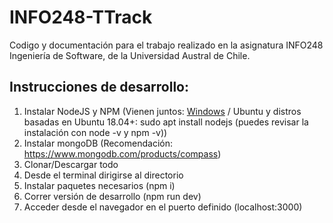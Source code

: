 # INFO248-TTrack
Codigo y documentación para el trabajo realizado en la asignatura INFO248 Ingeniería de Software, de la Universidad Austral de Chile.

## Instrucciones de desarrollo:

1. Instalar NodeJS y NPM (Vienen juntos: [Windows](https://nodejs.org/en/) / Ubuntu y distros basadas en Ubuntu 18.04+: sudo apt install nodejs (puedes revisar la instalación con node -v y npm -v))
2. Instalar mongoDB (Recomendación: https://www.mongodb.com/products/compass)
3. Clonar/Descargar todo
4. Desde el terminal dirigirse al directorio
5. Instalar paquetes necesarios (npm i)
6. Correr versión de desarrollo (npm run dev)
7. Acceder desde el navegador en el puerto definido (localhost:3000)
